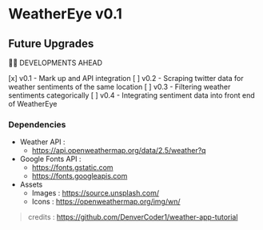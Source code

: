 # WeatherEye v0.1

## Future Upgrades
:construction_worker_man: DEVELOPMENTS AHEAD

[x] v0.1 - Mark up and API integration 
[ ] v0.2 - Scraping twitter data for weather sentiments of the same location
[ ] v0.3 - Filtering weather sentiments categorically
[ ] v0.4 - Integrating sentiment data into front end of WeatherEye

### Dependencies 

- Weather API : 
  - https://api.openweathermap.org/data/2.5/weather?q
- Google Fonts API : 
  - https://fonts.gstatic.com
  - https://fonts.googleapis.com
- Assets 
  - Images : https://source.unsplash.com/
  - Icons :  https://openweathermap.org/img/wn/

> credits : https://github.com/DenverCoder1/weather-app-tutorial
